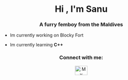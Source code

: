 
<h1 align="center">Hi , I'm Sanu</h1>
<h3 align="center">A furry femboy from the Maldives</h3>

- Im currently working on Blocky Fort

- Im currently learning **C++**

<h3 align="center">Connect with me:</h3>
<p align="center">
<a href="https://www.youtube.com/@narpyCLIPS" target="blank"><img align="center" src="https://raw.githubusercontent.com/rahuldkjain/github-profile-readme-generator/master/src/images/icons/Social/youtube.svg" alt="My YouTube :3" height="30" width="40" /></a>
</p>